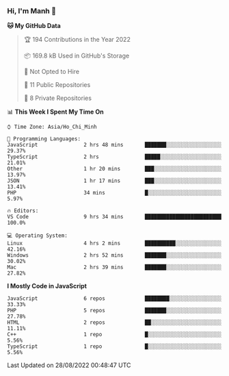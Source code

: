 ### Hi, I'm Manh 👋

<!--START_SECTION:waka-->
**🐱 My GitHub Data** 

> 🏆 194 Contributions in the Year 2022
 > 
> 📦 169.8 kB Used in GitHub's Storage 
 > 
> 🚫 Not Opted to Hire
 > 
> 📜 11 Public Repositories 
 > 
> 🔑 8 Private Repositories  
 > 
📊 **This Week I Spent My Time On** 

```text
⌚︎ Time Zone: Asia/Ho_Chi_Minh

💬 Programming Languages: 
JavaScript               2 hrs 48 mins       ███████░░░░░░░░░░░░░░░░░░   29.37% 
TypeScript               2 hrs               █████░░░░░░░░░░░░░░░░░░░░   21.01% 
Other                    1 hr 20 mins        ███░░░░░░░░░░░░░░░░░░░░░░   13.97% 
JSON                     1 hr 17 mins        ███░░░░░░░░░░░░░░░░░░░░░░   13.41% 
PHP                      34 mins             █░░░░░░░░░░░░░░░░░░░░░░░░   5.97%

🔥 Editors: 
VS Code                  9 hrs 34 mins       █████████████████████████   100.0%

💻 Operating System: 
Linux                    4 hrs 2 mins        ██████████░░░░░░░░░░░░░░░   42.16% 
Windows                  2 hrs 52 mins       ███████░░░░░░░░░░░░░░░░░░   30.02% 
Mac                      2 hrs 39 mins       ███████░░░░░░░░░░░░░░░░░░   27.82%

```

**I Mostly Code in JavaScript** 

```text
JavaScript               6 repos             ████████░░░░░░░░░░░░░░░░░   33.33% 
PHP                      5 repos             ███████░░░░░░░░░░░░░░░░░░   27.78% 
HTML                     2 repos             ██░░░░░░░░░░░░░░░░░░░░░░░   11.11% 
C++                      1 repo              █░░░░░░░░░░░░░░░░░░░░░░░░   5.56% 
TypeScript               1 repo              █░░░░░░░░░░░░░░░░░░░░░░░░   5.56%

```



 Last Updated on 28/08/2022 00:48:47 UTC
<!--END_SECTION:waka-->
